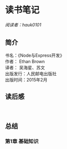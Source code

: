 # 读书笔记

###### 阅读者：hauk0101

## 简介
书名：《Node与Express开发》 <br>
作者： Ethan Brown <br>
译者： 吴海星、苏文 <br>
出版发行：人民邮电出版社 <br>
出版时间：2015年2月

## 读后感
　　
## 总结
### 第1章 基础知识
  